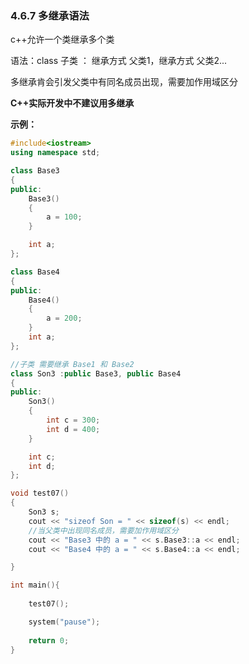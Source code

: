 ### 4.6.7 多继承语法

c++允许一个类继承多个类

语法：class  子类  ： 继承方式  父类1，继承方式  父类2...

多继承肯会引发父类中有同名成员出现，需要加作用域区分

**C++实际开发中不建议用多继承**

**示例：**

```c++
#include<iostream>
using namespace std;

class Base3
{
public:
	Base3()
	{
		a = 100;
	}

	int a;
};

class Base4
{
public:
	Base4()
	{
		a = 200;
	}
	int a;
};

//子类 需要继承 Base1 和 Base2
class Son3 :public Base3, public Base4
{
public:
	Son3()
	{
		int c = 300;
		int d = 400;
	}

	int c;
	int d;
};

void test07()
{
	Son3 s;
	cout << "sizeof Son = " << sizeof(s) << endl;
	//当父类中出现同名成员，需要加作用域区分
	cout << "Base3 中的 a = " << s.Base3::a << endl;
	cout << "Base4 中的 a = " << s.Base4::a << endl;

}

int main(){
	
	test07();

	system("pause");
	
	return 0;
}
```

